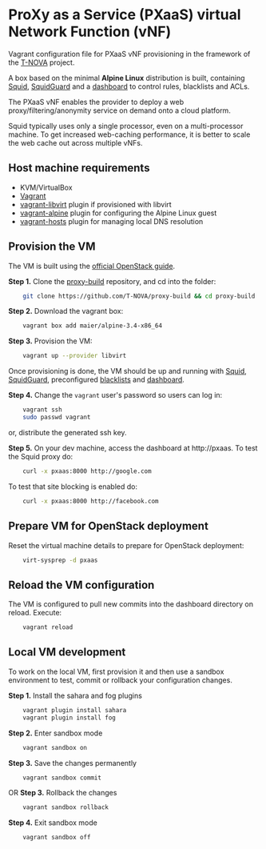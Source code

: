 # ProXy as a Service (PXaaS) virtual Network Function (vNF)

Vagrant configuration file for PXaaS vNF provisioning in the framework of the [T-NOVA](http://t-nova.eu/) project.

A box based on the minimal **Alpine Linux** distribution is built, containing [Squid](http://www.squid-cache.org/), [SquidGuard](http://www.squidguard.org/) and a [dashboard](https://github.com/T-NOVA/Squid-dashboard) to control rules, blacklists and ACLs.

The PXaaS vNF enables the provider to deploy a web proxy/filtering/anonymity service on demand onto a cloud platform.

Squid typically uses only a single processor, even on a multi-processor machine. To get increased web-caching performance, it is better to scale the web cache out across multiple vNFs.


## Host machine requirements

* KVM/VirtualBox
* [Vagrant](http://vagrantup.com)
* [vagrant-libvirt](https://github.com/vagrant-libvirt/vagrant-libvirt) plugin if provisioned with libvirt
* [vagrant-alpine](https://github.com/maier/vagrant-alpine) plugin for configuring the Alpine Linux guest
* [vagrant-hosts](https://github.com/oscar-stack/vagrant-hosts) plugin for managing local DNS resolution


## Provision the VM

The VM is built using the [official OpenStack guide](http://docs.openstack.org/image-guide/openstack-images.html).

**Step 1.** Clone the [proxy-build](https://github.com/T-NOVA/proxy-build) repository, and cd into the folder:

```sh
    git clone https://github.com/T-NOVA/proxy-build && cd proxy-build
```

**Step 2.** Download the vagrant box:

```sh
    vagrant box add maier/alpine-3.4-x86_64
```

**Step 3.** Provision the VM:

```sh
    vagrant up --provider libvirt
```

Once provisioning is done, the VM should be up and running with [Squid](http://www.squid-cache.org/), [SquidGuard](http://www.squidguard.org/), preconfigured [blacklists](http://dsi.ut-capitole.fr/blacklists/index_en.php) and [dashboard](https://github.com/T-NOVA/Squid-dashboard).

**Step 4.** Change the `vagrant` user's password so users can log in:

```sh
    vagrant ssh
    sudo passwd vagrant
```

or, distribute the generated ssh key.

**Step 5.** On your dev machine, access the dashboard at http://pxaas. To test the Squid proxy do:

```sh
    curl -x pxaas:8000 http://google.com
```

To test that site blocking is enabled do:

```sh
    curl -x pxaas:8000 http://facebook.com
```


## Prepare VM for OpenStack deployment

Reset the virtual machine details to prepare for OpenStack deployment:

```sh
    virt-sysprep -d pxaas
```


## Reload the VM configuration

The VM is configured to pull new commits into the dashboard directory on reload. Execute:

```sh
    vagrant reload
```


## Local VM development

To work on the local VM, first provision it and then use a sandbox environment to test, commit or rollback your configuration changes.

**Step 1.** Install the sahara and fog plugins

```sh
    vagrant plugin install sahara
    vagrant plugin install fog
```

**Step 2.** Enter sandbox mode

```sh
    vagrant sandbox on
```

**Step 3.** Save the changes permanently

```sh
    vagrant sandbox commit
```

OR **Step 3.** Rollback the changes

```sh
    vagrant sandbox rollback
```

**Step 4.** Exit sandbox mode

```sh
    vagrant sandbox off
```


